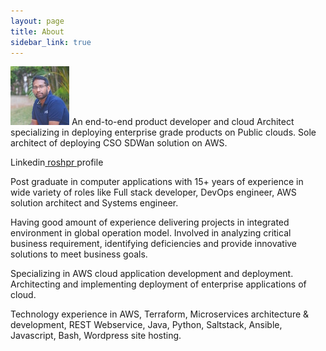 ```yaml
---
layout: page
title: About
sidebar_link: true
---
```


<div>
<img src="https://github.com/roshpr/roshpr.github.com/blob/master/_images/thump_me.jpeg?raw=true" alt="me"> An end-to-end product developer and cloud Architect specializing in deploying enterprise grade products on Public clouds. Sole architect of deploying CSO SDWan solution on AWS.

Linkedin<a href="https://www.linkedin.com/in/roshpr/" target="_blank"> roshpr </a> profile
</div>
<p class="message">
Post graduate in computer applications with 15+ years of experience in wide variety of roles like Full stack developer, 
DevOps engineer, AWS solution architect and Systems engineer.
</p>
<p class="message">
  Having good amount of experience delivering projects in integrated environment in global operation model. 
  Involved in analyzing critical business requirement, identifying deficiencies and provide innovative 
  solutions to meet business goals.
</p>
<p class="message">
Specializing in AWS cloud application development and deployment. Architecting and implementing deployment 
of enterprise applications of cloud.
</p>
<p class="message">
Technology experience in AWS, Terraform, Microservices architecture & development, REST Webservice, Java, Python, Saltstack, Ansible, Javascript, Bash, Wordpress site hosting. 
</p>
